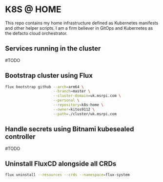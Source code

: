 # K8S @ HOME

This repo contains my home infrastructure defined as Kubernetes manifests and other helper scripts.
I am a firm believer in GitOps and Kubernetes as the defacto cloud orchestrator.

## Services running in the cluster
#TODO

## Bootstrap cluster using Flux

```sh
flux bootstrap github --arch=arm64 \
                      --branch=master \
                      --cluster-domain=uk.msrpi.com \
                      --personal \
                      --repository=k8s-home \
                      --owner=kitos9112 \
                      --path=./cluster/uk.msrpi.com
```

## Handle secrets using Bitnami kubesealed controller
#TODO

## Uninstall FluxCD alongside all CRDs

```sh
flux uninstall --resources --crds --namespace=flux-system
```
